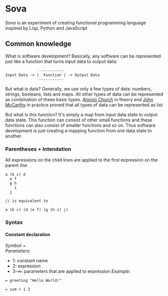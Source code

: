 # Sova

<i>Sova</i> is an experiment of creating functional programming language inspired by Lisp, Python and JavaScript

## Common knowledge

What is software development? Basically, any software can be represented just like a function that turns input data to output data:
```
               -----------
Input Data -> |  Function | -> Output Data
               -----------
```

But what is data? Generally, we use only a few types of data: numbers, strings, booleans, lists and maps. All other types of data can be represented as combination of these basic types. [Alonzo Church](https://en.wikipedia.org/wiki/Alonzo_Church) in theory and <a href="https://en.wikipedia.org/wiki/John_McCarthy_(computer_scientist)">John McCarthy</a> in practice proved that all types of data can be represented as list

But what is this function? It's simply a map from input data state to output data state. This function can consist of other small functions and these functions can also consist of smaller functions and so on. Thus software development is just creating a mapping function from one data state to another.

### Parentheses + Intendation
All expressions on the child lines are applied to the first expression on the parent line
```
a (b c) d
  e f
  g h
    i
  j

// is equivalent to

a (b c) (d (e f) (g (h i) j)
```

### Syntax

#### Constant declaration

_Symbol_: `=` </br>
_Parameters_:
- 1: constant name
- 2: expression
- 3-∞: parameters that are applied to expression
_Example_:
```
= greeting "Hello World!"

= sum + 1 2
```

